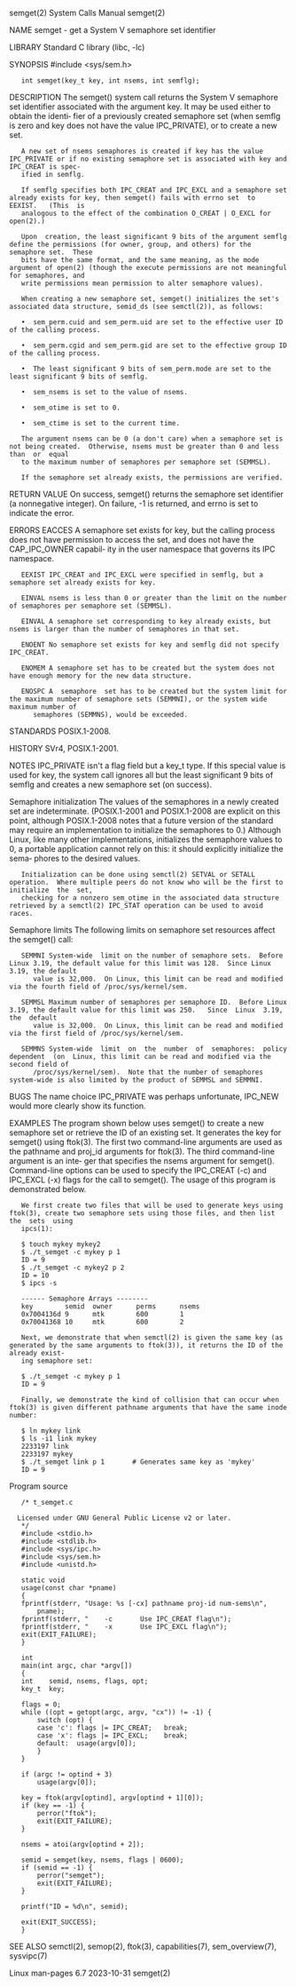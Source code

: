 semget(2)							      System Calls Manual							     semget(2)

NAME
       semget - get a System V semaphore set identifier

LIBRARY
       Standard C library (libc, -lc)

SYNOPSIS
       #include <sys/sem.h>

       int semget(key_t key, int nsems, int semflg);

DESCRIPTION
       The  semget()  system call returns the System V semaphore set identifier associated with the argument key.  It may be used either to obtain the identi‐
       fier of a previously created semaphore set (when semflg is zero and key does not have the value IPC_PRIVATE), or to create a new set.

       A new set of nsems semaphores is created if key has the value IPC_PRIVATE or if no existing semaphore set is associated with key and IPC_CREAT is spec‐
       ified in semflg.

       If semflg specifies both IPC_CREAT and IPC_EXCL and a semaphore set already exists for key, then semget() fails with errno set  to  EEXIST.   (This  is
       analogous to the effect of the combination O_CREAT | O_EXCL for open(2).)

       Upon  creation, the least significant 9 bits of the argument semflg define the permissions (for owner, group, and others) for the semaphore set.	 These
       bits have the same format, and the same meaning, as the mode argument of open(2) (though the execute permissions are not meaningful for semaphores, and
       write permissions mean permission to alter semaphore values).

       When creating a new semaphore set, semget() initializes the set's associated data structure, semid_ds (see semctl(2)), as follows:

       •  sem_perm.cuid and sem_perm.uid are set to the effective user ID of the calling process.

       •  sem_perm.cgid and sem_perm.gid are set to the effective group ID of the calling process.

       •  The least significant 9 bits of sem_perm.mode are set to the least significant 9 bits of semflg.

       •  sem_nsems is set to the value of nsems.

       •  sem_otime is set to 0.

       •  sem_ctime is set to the current time.

       The argument nsems can be 0 (a don't care) when a semaphore set is not being created.  Otherwise, nsems must be greater than 0 and less than  or	 equal
       to the maximum number of semaphores per semaphore set (SEMMSL).

       If the semaphore set already exists, the permissions are verified.

RETURN VALUE
       On success, semget() returns the semaphore set identifier (a nonnegative integer).  On failure, -1 is returned, and errno is set to indicate the error.

ERRORS
       EACCES A semaphore set exists for key, but the calling process does not have permission to access the set, and does not have the CAP_IPC_OWNER capabil‐
	      ity in the user namespace that governs its IPC namespace.

       EEXIST IPC_CREAT and IPC_EXCL were specified in semflg, but a semaphore set already exists for key.

       EINVAL nsems is less than 0 or greater than the limit on the number of semaphores per semaphore set (SEMMSL).

       EINVAL A semaphore set corresponding to key already exists, but nsems is larger than the number of semaphores in that set.

       ENOENT No semaphore set exists for key and semflg did not specify IPC_CREAT.

       ENOMEM A semaphore set has to be created but the system does not have enough memory for the new data structure.

       ENOSPC A	 semaphore  set has to be created but the system limit for the maximum number of semaphore sets (SEMMNI), or the system wide maximum number of
	      semaphores (SEMMNS), would be exceeded.

STANDARDS
       POSIX.1-2008.

HISTORY
       SVr4, POSIX.1-2001.

NOTES
       IPC_PRIVATE isn't a flag field but a key_t type.	 If this special value is used for key, the system call ignores all but the least significant  9  bits
       of semflg and creates a new semaphore set (on success).

   Semaphore initialization
       The  values  of	the  semaphores	 in  a	newly  created	set  are  indeterminate.   (POSIX.1-2001 and POSIX.1-2008 are explicit on this point, although
       POSIX.1-2008 notes that a future version of the standard may require an implementation to initialize the semaphores to 0.)  Although Linux,  like  many
       other  implementations,	initializes  the  semaphore values to 0, a portable application cannot rely on this: it should explicitly initialize the sema‐
       phores to the desired values.

       Initialization can be done using semctl(2) SETVAL or SETALL operation.  Where multiple peers do not know who will be the first to initialize  the  set,
       checking for a nonzero sem_otime in the associated data structure retrieved by a semctl(2) IPC_STAT operation can be used to avoid races.

   Semaphore limits
       The following limits on semaphore set resources affect the semget() call:

       SEMMNI System-wide  limit on the number of semaphore sets.  Before Linux 3.19, the default value for this limit was 128.	 Since Linux 3.19, the default
	      value is 32,000.	On Linux, this limit can be read and modified via the fourth field of /proc/sys/kernel/sem.

       SEMMSL Maximum number of semaphores per semaphore ID.  Before Linux 3.19, the default value for this limit was 250.   Since  Linux  3.19,  the  default
	      value is 32,000.	On Linux, this limit can be read and modified via the first field of /proc/sys/kernel/sem.

       SEMMNS System-wide  limit  on  the  number  of  semaphores:  policy  dependent  (on  Linux, this limit can be read and modified via the second field of
	      /proc/sys/kernel/sem).  Note that the number of semaphores system-wide is also limited by the product of SEMMSL and SEMMNI.

BUGS
       The name choice IPC_PRIVATE was perhaps unfortunate, IPC_NEW would more clearly show its function.

EXAMPLES
       The program shown below uses semget() to create a new semaphore set or retrieve the ID of an existing set.  It generates the  key  for  semget()	 using
       ftok(3).	 The first two command-line arguments are used as the pathname and proj_id arguments for ftok(3).  The third command-line argument is an inte‐
       ger  that  specifies  the  nsems argument for semget().	Command-line options can be used to specify the IPC_CREAT (-c) and IPC_EXCL (-x) flags for the
       call to semget().  The usage of this program is demonstrated below.

       We first create two files that will be used to generate keys using ftok(3), create two semaphore sets using those files, and then list the  sets	 using
       ipcs(1):

	   $ touch mykey mykey2
	   $ ./t_semget -c mykey p 1
	   ID = 9
	   $ ./t_semget -c mykey2 p 2
	   ID = 10
	   $ ipcs -s

	   ------ Semaphore Arrays --------
	   key	      semid	 owner	    perms      nsems
	   0x7004136d 9		 mtk	    600	       1
	   0x70041368 10	 mtk	    600	       2

       Next, we demonstrate that when semctl(2) is given the same key (as generated by the same arguments to ftok(3)), it returns the ID of the already exist‐
       ing semaphore set:

	   $ ./t_semget -c mykey p 1
	   ID = 9

       Finally, we demonstrate the kind of collision that can occur when ftok(3) is given different pathname arguments that have the same inode number:

	   $ ln mykey link
	   $ ls -i1 link mykey
	   2233197 link
	   2233197 mykey
	   $ ./t_semget link p 1       # Generates same key as 'mykey'
	   ID = 9

   Program source

       /* t_semget.c

	  Licensed under GNU General Public License v2 or later.
       */
       #include <stdio.h>
       #include <stdlib.h>
       #include <sys/ipc.h>
       #include <sys/sem.h>
       #include <unistd.h>

       static void
       usage(const char *pname)
       {
	   fprintf(stderr, "Usage: %s [-cx] pathname proj-id num-sems\n",
		   pname);
	   fprintf(stderr, "	-c	     Use IPC_CREAT flag\n");
	   fprintf(stderr, "	-x	     Use IPC_EXCL flag\n");
	   exit(EXIT_FAILURE);
       }

       int
       main(int argc, char *argv[])
       {
	   int	  semid, nsems, flags, opt;
	   key_t  key;

	   flags = 0;
	   while ((opt = getopt(argc, argv, "cx")) != -1) {
	       switch (opt) {
	       case 'c': flags |= IPC_CREAT;   break;
	       case 'x': flags |= IPC_EXCL;    break;
	       default:	 usage(argv[0]);
	       }
	   }

	   if (argc != optind + 3)
	       usage(argv[0]);

	   key = ftok(argv[optind], argv[optind + 1][0]);
	   if (key == -1) {
	       perror("ftok");
	       exit(EXIT_FAILURE);
	   }

	   nsems = atoi(argv[optind + 2]);

	   semid = semget(key, nsems, flags | 0600);
	   if (semid == -1) {
	       perror("semget");
	       exit(EXIT_FAILURE);
	   }

	   printf("ID = %d\n", semid);

	   exit(EXIT_SUCCESS);
       }

SEE ALSO
       semctl(2), semop(2), ftok(3), capabilities(7), sem_overview(7), sysvipc(7)

Linux man-pages 6.7							  2023-10-31								     semget(2)
